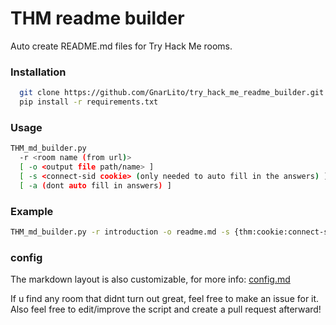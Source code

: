 
# THM readme builder

Auto create README.md files for Try Hack Me rooms.


### Installation
```bash
  git clone https://github.com/GnarLito/try_hack_me_readme_builder.git
  pip install -r requirements.txt
```


### Usage
```bash
THM_md_builder.py 
  -r <room name (from url)> 
  [ -o <output file path/name> ]
  [ -s <connect-sid cookie> (only needed to auto fill in the answers) ]
  [ -a (dont auto fill in answers) ]
```


### Example
```bash
THM_md_builder.py -r introduction -o readme.md -s {thm:cookie:connect-sid}
```


### config
The markdown layout is also customizable, for more info: [config.md](./config.md)

If u find any room that didnt turn out great, feel free to make an issue for it.
Also feel free to edit/improve the script and create a pull request afterward!
